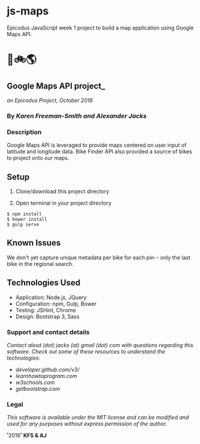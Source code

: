 # js-maps
Epicodus JavaScript week 1 project to build a map application using Google Maps API.

#  :thought_balloon::bike::earth_americas:
## Google Maps API project_
_an Epicodus Project, October 2016_
### By _Karen Freeman-Smith and Alexander Jacks_

### Description
Google Maps API is leveraged to provide maps centered on user input of latitude and longitude data. Bike Finder API also provided a source of bikes to project onto our maps.

## Setup
1. Clone/download this project directory

2. Open terminal in your project directory
```
$ npm install
$ bower install
$ gulp serve
```

## Known Issues
We don't yet capture unique metadata per bike for each pin-- only the last bike in the regional search.

## Technologies Used
- Application: Node.js, JQuery
- Configuration: npm, Gulp, Bower
- Testing: JSHint, Chrome
- Design: Bootstrap 3, Sass

### Support and contact details
_Contact alexd (dot) jacks (at) gmail (dot) com with questions regarding this software.
Check out some of these resources to understand the technologies:_
- _developer.github.com/v3/_
- _learnhowtoprogram.com_
- _w3schools.com_
- _getbootstrap.com_

### Legal
_This software is available under the MIT license and can be modified and used for any purposes without express permission of the author._

˚2016˚ **KFS & AJ**
